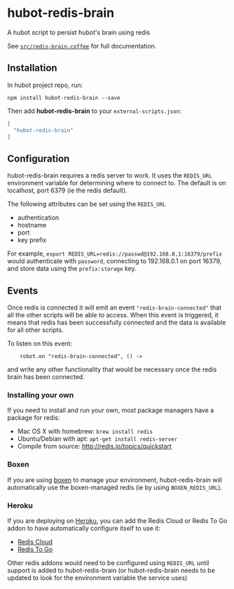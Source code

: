 # hubot-redis-brain

A hubot script to persist hubot's brain using redis

See [`src/redis-brain.coffee`](src/redis-brain.coffee) for full documentation.

## Installation

In hubot project repo, run:

`npm install hubot-redis-brain --save`

Then add **hubot-redis-brain** to your `external-scripts.json`:

```json
[
  "hubot-redis-brain"
]
```

## Configuration

hubot-redis-brain requires a redis server to work. It uses the `REDIS_URL` environment variable for determining
where to connect to. The default is on localhost, port 6379 (ie the redis default).

The following attributes can be set using the `REDIS_URL`

* authentication
* hostname
* port
* key prefix

For example, `export REDIS_URL=redis://passwd@192.168.0.1:16379/prefix` would
authenticate with `password`, connecting to 192.168.0.1 on port 16379, and store
data using the `prefix:storage` key.

## Events

Once redis is connected it will emit an event `"redis-brain-connected"` that all
the other scripts will be able to access. When this event is triggered, it means
that redis has been successfully connected and the data is available for all other scripts.

To listen on this event:

```
    robot.on "redis-brain-connected", () ->
```

and write any other functionality that would be necessary once the redis brain
has been connected.


### Installing your own

If you need to install and
run your own, most package managers have a package for redis:

* Mac OS X with homebrew: `brew install redis`
* Ubuntu/Debian with apt: `apt-get install redis-server`
* Compile from source: http://redis.io/topics/quickstart

### Boxen

If you are using [boxen](https://boxen.github.com/) to manage your environment,
hubot-redis-brain will automatically use the boxen-managed redis (ie by using `BOXEN_REDIS_URL`).


### Heroku

If you are deploying on [Heroku](https://www.heroku.com/), you can add the
Redis Cloud or Redis To Go addon to have automatically configure itself to use it:

* [Redis Cloud](https://addons.heroku.com/rediscloud)
* [Redis To Go](https://addons.heroku.com/redistogo)


Other redis addons would need to be configured using `REDIS_URL` until support
is added to hubot-redis-brain (or hubot-redis-brain needs to be updated to look
  for the environment variable the service uses)
